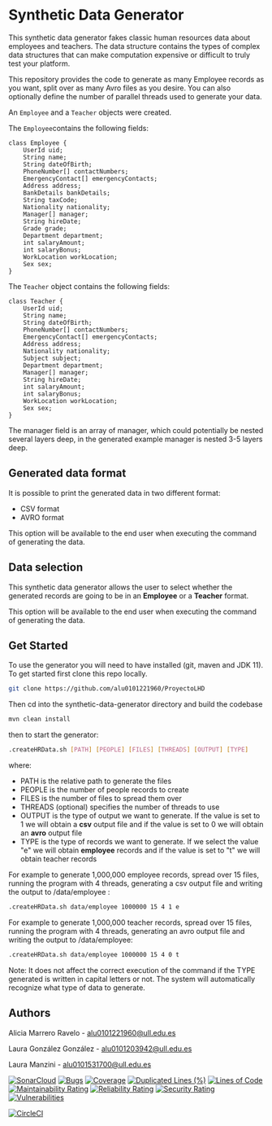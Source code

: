 <!--
Copyright 2018-2021 Crown Copyright

Licensed under the Apache License, Version 2.0 (the "License");
you may not use this file except in compliance with the License.
You may obtain a copy of the License at

    http://www.apache.org/licenses/LICENSE-2.0

Unless required by applicable law or agreed to in writing, software
distributed under the License is distributed on an "AS IS" BASIS,
WITHOUT WARRANTIES OR CONDITIONS OF ANY KIND, either express or implied.
See the License for the specific language governing permissions and
limitations under the License.
-->
 
# Synthetic Data Generator

This synthetic data generator fakes classic human resources data about employees and teachers.
The data structure contains the types of complex data structures that can make 
computation expensive or difficult to truly test your platform.

This repository provides the code to generate as many Employee records as you want, split over as many Avro files as you desire. You can also optionally define the number of parallel threads used to generate your data.

An `Employee` and a `Teacher` objects were created.

The `Employee`contains the following fields:
```
class Employee {
    UserId uid;
    String name;
    String dateOfBirth;
    PhoneNumber[] contactNumbers;
    EmergencyContact[] emergencyContacts;
    Address address;
    BankDetails bankDetails;
    String taxCode;
    Nationality nationality;
    Manager[] manager;
    String hireDate;
    Grade grade;
    Department department;
    int salaryAmount;
    int salaryBonus;
    WorkLocation workLocation;
    Sex sex;
}
```

The `Teacher` object contains the following fields:
```
class Teacher {
    UserId uid;
    String name;
    String dateOfBirth;
    PhoneNumber[] contactNumbers;
    EmergencyContact[] emergencyContacts;
    Address address;
    Nationality nationality;
    Subject subject;
    Department department;
    Manager[] manager;
    String hireDate;
    int salaryAmount;
    int salaryBonus;
    WorkLocation workLocation;
    Sex sex;
}
```
The manager field is an array of manager, which could potentially be nested several layers deep, in the generated example manager is nested 3-5 layers deep.


## Generated data format

It is possible to print the generated data in two different format:
- CSV format
- AVRO format

This option will be available to the end user when executing the command of generating the data.

## Data selection

This synthetic data generator allows the user to select whether the generated records are going to be in an **Employee** or a **Teacher** format.

This option will be available to the end user when executing the command of generating the data.


## Get Started
To use the generator you will need to have installed (git, maven and JDK 11).  
To get started first clone this repo locally.

```bash
git clone https://github.com/alu0101221960/ProyectoLHD
```

Then cd into the synthetic-data-generator directory and build the codebase

```bash
mvn clean install
```

then to start the generator:

```bash
.createHRData.sh [PATH] [PEOPLE] [FILES] [THREADS] [OUTPUT] [TYPE]
```

where:
- PATH is the relative path to generate the files
- PEOPLE is the number of people records to create
- FILES is the number of files to spread them over
- THREADS (optional) specifies the number of threads to use
- OUTPUT is the type of output we want to generate. If the value is set to 1 we will obtain a **csv** output file and if the value is set to 0 we will obtain an **avro** output file
- TYPE is the type of records we want to generate. If we select the value "e" we will obtain **employee** records and if the value is set to "t" we will obtain teacher records

For example to generate 1,000,000 employee records, spread over 15 files, running the program with 4 threads, generating a csv output file and writing the output to /data/employee :

```bash
.createHRData.sh data/employee 1000000 15 4 1 e 
```

For example to generate 1,000,000 teacher records, spread over 15 files, running the program with 4 threads, generating an avro output file and writing the output to /data/employee:

```bash
.createHRData.sh data/employee 1000000 15 4 0 t 
```

Note:
It does not affect the correct execution of the command if the TYPE generated is written in capital letters or not. The system will automatically recognize what type of data to generate.

## Authors

Alicia Marrero Ravelo - alu0101221960@ull.edu.es

Laura González González - alu0101203942@ull.edu.es

Laura Manzini - alu0101531700@ull.edu.es


[![SonarCloud](https://sonarcloud.io/images/project_badges/sonarcloud-white.svg)](https://sonarcloud.io/summary/new_code?id=alu0101221960_ProyectoLHD)
[![Bugs](https://sonarcloud.io/api/project_badges/measure?project=alu0101221960_ProyectoLHD&metric=bugs)](https://sonarcloud.io/summary/new_code?id=alu0101221960_ProyectoLHD)
[![Coverage](https://sonarcloud.io/api/project_badges/measure?project=alu0101221960_ProyectoLHD&metric=coverage)](https://sonarcloud.io/summary/new_code?id=alu0101221960_ProyectoLHD)
[![Duplicated Lines (%)](https://sonarcloud.io/api/project_badges/measure?project=alu0101221960_ProyectoLHD&metric=duplicated_lines_density)](https://sonarcloud.io/summary/new_code?id=alu0101221960_ProyectoLHD)
[![Lines of Code](https://sonarcloud.io/api/project_badges/measure?project=alu0101221960_ProyectoLHD&metric=ncloc)](https://sonarcloud.io/summary/new_code?id=alu0101221960_ProyectoLHD)
[![Maintainability Rating](https://sonarcloud.io/api/project_badges/measure?project=alu0101221960_ProyectoLHD&metric=sqale_rating)](https://sonarcloud.io/summary/new_code?id=alu0101221960_ProyectoLHD)
[![Reliability Rating](https://sonarcloud.io/api/project_badges/measure?project=alu0101221960_ProyectoLHD&metric=reliability_rating)](https://sonarcloud.io/summary/new_code?id=alu0101221960_ProyectoLHD)
[![Security Rating](https://sonarcloud.io/api/project_badges/measure?project=alu0101221960_ProyectoLHD&metric=security_rating)](https://sonarcloud.io/summary/new_code?id=alu0101221960_ProyectoLHD)
[![Vulnerabilities](https://sonarcloud.io/api/project_badges/measure?project=alu0101221960_ProyectoLHD&metric=vulnerabilities)](https://sonarcloud.io/summary/new_code?id=alu0101221960_ProyectoLHD)




[![CircleCI](https://circleci.com/gh/alu0101221960/ProyectoLHD/tree/main.svg?style=svg)](https://circleci.com/gh/alu0101221960/ProyectoLHD/tree/main)